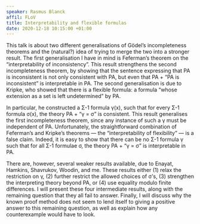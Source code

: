 ```yaml
---
speaker: Rasmus Blanck
affil: FLoV
title: Interpretability and flexible formulas
date: 2020-12-18 10:15:00 +01:00
---
```


This talk is about two different generalisations of Gödel’s incompleteness theorems and the (natural?) idea of trying to merge the two into a stronger result.
The first generalisation I have in mind is Feferman’s theorem on the “interpretability of inconsistency”.
This result strengthens the second incompleteness theorem, by showing that the sentence expressing that PA is inconsistent is not only consistent with PA, but even that PA + “PA is inconsistent” is interpretable in PA.
The second generalisation is due to Kripke, who showed that there is a flexible formula: a formula “whose extension as a set is left undetermined” by PA.

<!--more-->
In particular, he constructed a Σ-1 formula γ(x), such that for every Σ-1 formula σ(x), the theory PA + “γ = σ” is consistent.
This result generalises the first incompleteness theorem, since any instance of such a γ must be independent of PA.
Unfortunately, the straightforward combination of Feferman’s and Kripke’s theorems — the “interpretability of flexibility” — is a false claim.
Indeed, it is easy to show that there can be no Σ-1 formula γ such that for all Σ-1 formulae σ, the theory PA + “γ = σ” is interpretable in PA.

There are, however, several weaker results available, due to Enayat, Hamkins, Shavrukov, Woodin, and me.
These results either (1) relax the restriction on γ, (2) further restrict the allowed choices of σ’s, (3) strengthen the interpreting theory beyond PA, or (4) use equality modulo finite differences.
I will present these four intermediate results, along with the remaining question that they all fail to answer.
Finally, I will discuss why the known proof method does not seem to lend itself to giving a positive answer to this remaining question, as well as explain how any counterexample would have to look.
